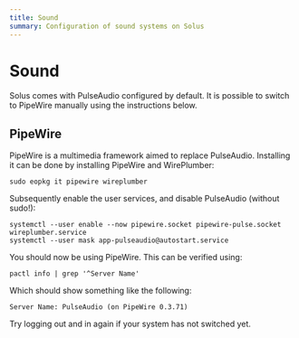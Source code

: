```yaml
---
title: Sound
summary: Configuration of sound systems on Solus
---
```


# Sound

Solus comes with PulseAudio configured by default.
It is possible to switch to PipeWire manually using the instructions below.

## PipeWire

PipeWire is a multimedia framework aimed to replace PulseAudio.
Installing it can be done by installing PipeWire and WirePlumber:

```console
sudo eopkg it pipewire wireplumber
```

Subsequently enable the user services, and disable PulseAudio (without sudo!):

```console
systemctl --user enable --now pipewire.socket pipewire-pulse.socket wireplumber.service
systemctl --user mask app-pulseaudio@autostart.service
```

You should now be using PipeWire. This can be verified using:

```
pactl info | grep '^Server Name'
```

Which should show something like the following:

```
Server Name: PulseAudio (on PipeWire 0.3.71)
```

Try logging out and in again if your system has not switched yet.
